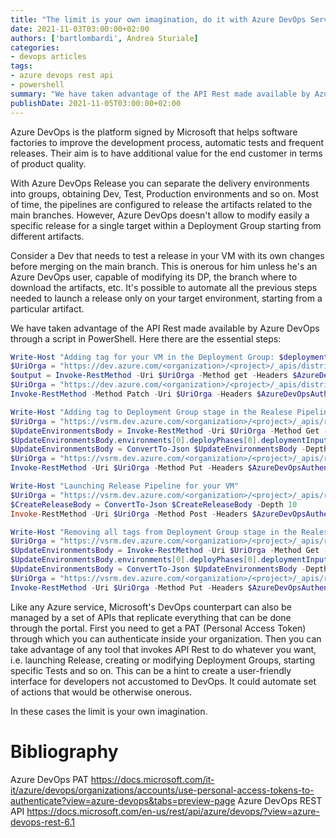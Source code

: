 ```yaml
---
title: "The limit is your own imagination, do it with Azure DevOps Services REST API"
date: 2021-11-03T03:00:00+02:00
authors: ['bartlombardi', Andrea Sturiale]
categories:
- devops articles
tags:
- azure devops rest api
- powershell
summary: "We have taken advantage of the API Rest made available by Azure DevOps through a script in PowerShell to perform release activities."
publishDate: 2021-11-05T03:00:00+02:00
---
```



Azure DevOps is the platform signed by Microsoft that helps software factories to improve the development process, automatic tests and frequent releases. Their aim is to have additional value for the end customer in terms of product quality.

With Azure DevOps Release you can separate the delivery environments into groups, obtaining Dev, Test, Production environments and so on. Most of time, the pipelines are configured to release the artifacts related to the main branches. However, Azure DevOps doesn't allow to modify easily a specific release for a single target within a Deployment Group starting from different artifacts.

Consider a Dev that needs to test a release in your VM with its own changes before merging on the main branch. This is onerous for him unless he's an Azure DevOps user, capable of modifying its DP, the branch where to download the artifacts, etc. It's possible to automate all the previous steps needed to launch a release only on your target environment, starting from a particular artifact.

We have taken advantage of the API Rest made available by Azure DevOps through a script in PowerShell. Here there are the essential steps:

```powershell 
Write-Host "Adding tag for your VM in the Deployment Group: $deploymentGroup"
$UriOrga = "https://dev.azure.com/<organization>/<project>/_apis/distributedtask/deploymentgroups/" + $DeploymentGroupId + "/targets?api-version=6.0-preview.1"
$output = Invoke-RestMethod -Uri $UriOrga -Method get -Headers $AzureDevOpsAuthenicationHeader 
$UriOrga = "https://dev.azure.com/<organization>/<project>/_apis/distributedtask/deploymentgroups/" + $DeploymentGroupId + "/targets?api-version=6.0-preview.1"
Invoke-RestMethod -Method Patch -Uri $UriOrga -Headers $AzureDevOpsAuthenicationHeader -Body $TargetVMs -ContentType application/json

Write-Host "Adding tag to Deployment Group stage in the Realese Pipeline"
$UriOrga = "https://vsrm.dev.azure.com/<organization>/<project>/_apis/release/definitions/" + $ReleaseDefinitionId + "?api-version=6.0"
$UpdateEnvironmentsBody = Invoke-RestMethod -Uri $UriOrga -Method Get -Headers $AzureDevOpsAuthenicationHeader -ContentType application/json 
$UpdateEnvironmentsBody.environments[0].deployPhases[0].deploymentInput.tags = @( $Tag )
$UpdateEnvironmentsBody = ConvertTo-Json $UpdateEnvironmentsBody -Depth 10
$UriOrga = "https://vsrm.dev.azure.com/<organization>/<project>/_apis/release/definitions?api-version=6.0"
Invoke-RestMethod -Uri $UriOrga -Method Put -Headers $AzureDevOpsAuthenicationHeader -Body $UpdateEnvironmentsBody -ContentType application/json 

Write-Host "Launching Release Pipeline for your VM"
$UriOrga = "https://vsrm.dev.azure.com/<organization>/<project>/_apis/release/releases?api-version=6.0"
$CreateReleaseBody = ConvertTo-Json $CreateReleaseBody -Depth 10
Invoke-RestMethod -Uri $UriOrga -Method Post -Headers $AzureDevOpsAuthenicationHeader -Body $CreateReleaseBody -ContentType application/json 

Write-Host "Removing all tags from Deployment Group stage in the Realese Pipeline"
$UriOrga = "https://vsrm.dev.azure.com/<organization>/<project>/_apis/release/definitions/" + $ReleaseDefinitionId + "?api-version=6.0"
$UpdateEnvironmentsBody = Invoke-RestMethod -Uri $UriOrga -Method Get -Headers $AzureDevOpsAuthenicationHeader -ContentType application/json 
$UpdateEnvironmentsBody.environments[0].deployPhases[0].deploymentInput.tags = @()
$UpdateEnvironmentsBody = ConvertTo-Json $UpdateEnvironmentsBody -Depth 10
$UriOrga = "https://vsrm.dev.azure.com/<organization>/<project>/_apis/release/definitions?api-version=6.0"
Invoke-RestMethod -Uri $UriOrga -Method Put -Headers $AzureDevOpsAuthenicationHeader -Body $UpdateEnvironmentsBody -ContentType application/json 
```

Like any Azure service, Microsoft's DevOps counterpart can also be managed by a set of APIs that replicate everything that can be done through the portal. First you need to get a PAT (Personal Access Token) through which you can authenticate inside your organization.
Then you can take advantage of any tool that invokes API Rest to do whatever you want, i.e. launching Release, creating or modifying Deployment Groups, starting specific Tests and so on. This can be a hint to create a user-friendly interface for developers not accustomed to DevOps. It could automate set of actions that would be otherwise onerous.

In these cases the limit is your own imagination.

# Bibliography
Azure DevOps PAT https://docs.microsoft.com/it-it/azure/devops/organizations/accounts/use-personal-access-tokens-to-authenticate?view=azure-devops&tabs=preview-page
Azure DevOps REST API https://docs.microsoft.com/en-us/rest/api/azure/devops/?view=azure-devops-rest-6.1
